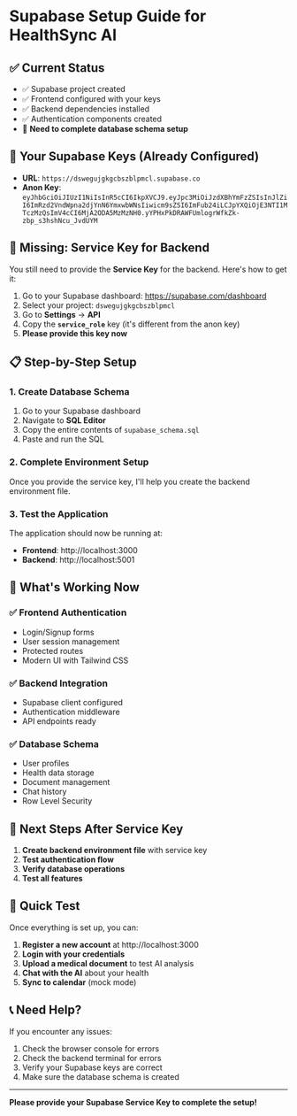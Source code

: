 # Supabase Setup Guide for HealthSync AI

## ✅ Current Status
- ✅ Supabase project created
- ✅ Frontend configured with your keys
- ✅ Backend dependencies installed
- ✅ Authentication components created
- 🔄 **Need to complete database schema setup**

## 🔑 Your Supabase Keys (Already Configured)
- **URL**: `https://dswegujgkgcbszblpmcl.supabase.co`
- **Anon Key**: `eyJhbGciOiJIUzI1NiIsInR5cCI6IkpXVCJ9.eyJpc3MiOiJzdXBhYmFzZSIsInJlZiI6ImRzd2VndWpna2djYnN6YmxwbWNsIiwicm9sZSI6ImFub24iLCJpYXQiOjE3NTI1MTczMzQsImV4cCI6MjA2ODA5MzMzNH0.yYPHxPkDRAWFUmlogrWfkZk-zbp_s3hshNcu_JvdUYM`

## 🚨 **Missing: Service Key for Backend**

You still need to provide the **Service Key** for the backend. Here's how to get it:

1. Go to your Supabase dashboard: https://supabase.com/dashboard
2. Select your project: `dswegujgkgcbszblpmcl`
3. Go to **Settings** → **API**
4. Copy the **`service_role`** key (it's different from the anon key)
5. **Please provide this key now**

## 📋 **Step-by-Step Setup**

### 1. Create Database Schema

1. Go to your Supabase dashboard
2. Navigate to **SQL Editor**
3. Copy the entire contents of `supabase_schema.sql`
4. Paste and run the SQL

### 2. Complete Environment Setup

Once you provide the service key, I'll help you create the backend environment file.

### 3. Test the Application

The application should now be running at:
- **Frontend**: http://localhost:3000
- **Backend**: http://localhost:5001

## 🎯 **What's Working Now**

### ✅ Frontend Authentication
- Login/Signup forms
- User session management
- Protected routes
- Modern UI with Tailwind CSS

### ✅ Backend Integration
- Supabase client configured
- Authentication middleware
- API endpoints ready

### ✅ Database Schema
- User profiles
- Health data storage
- Document management
- Chat history
- Row Level Security

## 🔧 **Next Steps After Service Key**

1. **Create backend environment file** with service key
2. **Test authentication flow**
3. **Verify database operations**
4. **Test all features**

## 🚀 **Quick Test**

Once everything is set up, you can:

1. **Register a new account** at http://localhost:3000
2. **Login with your credentials**
3. **Upload a medical document** to test AI analysis
4. **Chat with the AI** about your health
5. **Sync to calendar** (mock mode)

## 📞 **Need Help?**

If you encounter any issues:
1. Check the browser console for errors
2. Check the backend terminal for errors
3. Verify your Supabase keys are correct
4. Make sure the database schema is created

---

**Please provide your Supabase Service Key to complete the setup!**
